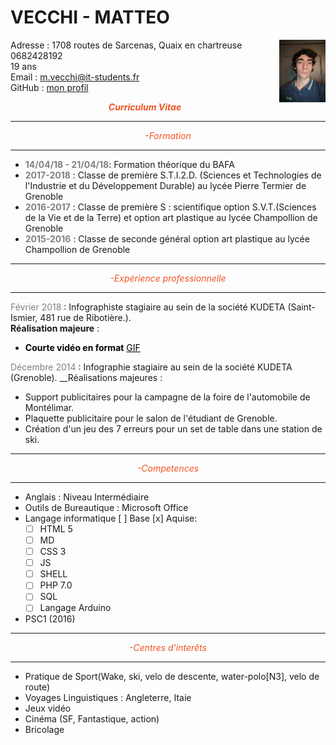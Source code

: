 # VECCHI - MATTEO
Adresse<img src="./image/image.png" align=right> : 1708 routes de Sarcenas, Quaix en chartreuse  
0682428192  
19 ans  
Email : m.vecchi@it-students.fr  
GitHub : [mon profil](https://github.com/matvki)  
**<center > <font color='f15322'>*Curriculum Vitae*</font> </center>**  
***
*<font color='f15322'><center> -Formation </center></font>*  
***
* **<font color='808080'>14/04/18 - 21/04/18</font>**: Formation théorique du BAFA
* **<font color='808080'>2017-2018</font>** : Classe de première S.T.I.2.D. (Sciences et Technologies de l'Industrie et du Développement Durable) au lycée Pierre Termier de Grenoble
* **<font color='808080'>2016-2017</font>** : Classe de première S : scientifique option S.V.T.(Sciences de la Vie et de la Terre) et option art plastique au lycée Champollion de Grenoble
* **<font color='808080'>2015-2016</font>** : Classe de seconde général option art plastique au lycée Champollion de Grenoble
***
*<center> <font color='f15322'>-Expérience professionnelle </font></center>*
***
<font color='808080'>Février 2018 </font> : Infographiste stagiaire au sein de la société KUDETA (Saint-Ismier, 481 rue de Ribotière.).  
__Réalisation majeure__ :  
* <font color='black'>**Courte vidéo en format** </font><a href="https://youtu.be/VOCVIj5O7sc" style="color:black;">GIF</a> 

<font color='808080'>Décembre 2014</font> : Infographie stagiaire au sein de la société KUDETA (Grenoble).
__Réalisations majeures :  
*  Support publicitaires pour la campagne de la foire de l'automobile de Montélimar.
* Plaquette publicitaire pour le salon de l'étudiant de Grenoble.
* Création d'un jeu des 7 erreurs pour un set de table dans une station de ski.
***
*<center> <font color='f15322'>-Competences </font></center>*
***
* Anglais : Niveau Intermédiaire
* Outils de Bureautique : Microsoft Office
* Langage informatique [ ] Base [x] Aquise: 
    * [ ] HTML 5
    * [ ] MD
    * [ ] CSS 3
    * [ ] JS
    * [ ] SHELL
    * [ ] PHP 7.0
    * [ ] SQL
    * [ ] Langage Arduino
* PSC1 (2016)
***
*<center> <font color='f15322'>-Centres d'interêts </font></center>*
***
* Pratique de Sport(Wake, ski, velo de descente, water-polo[N3], velo de route)
* Voyages Linguistiques : Angleterre, Itaie
* Jeux vidéo
* Cinéma (SF, Fantastique, action)
* Bricolage  